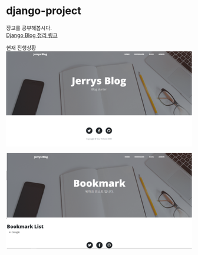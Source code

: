 # django-project
 장고를 공부해봅시다.  
[Django Blog 정리 링크](https://www.notion.so/loftmain/Django-99b22afdfed545f2b6ca2f508e37c4a5)  


현재 진행상황
![home](img/home-pg.png)  

![bookmark](img/bookmark-pg.png)
